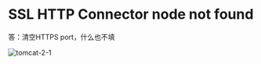 # SSL HTTP Connector node not found

答：清空HTTPS port，什么也不填

![tomcat-2-1](https://s2.ax1x.com/2020/01/08/l2P7Bn.md.png)



